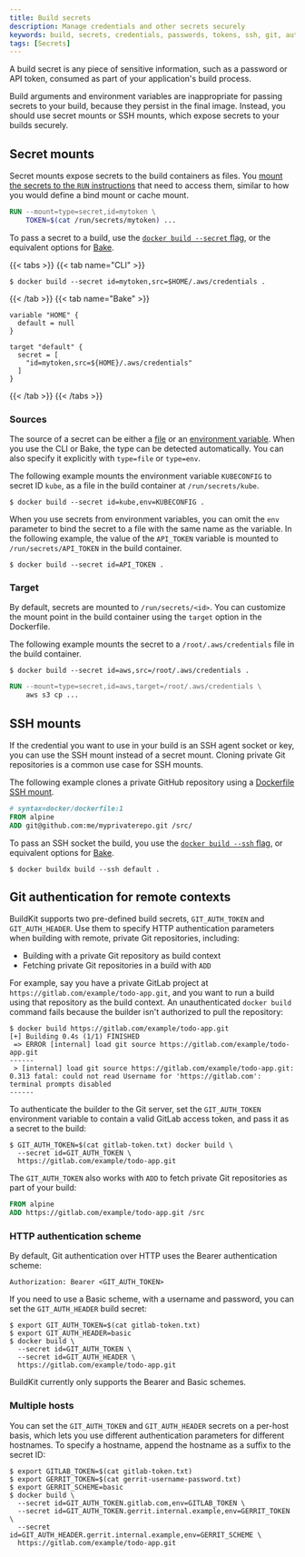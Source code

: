 ```yaml
---
title: Build secrets
description: Manage credentials and other secrets securely
keywords: build, secrets, credentials, passwords, tokens, ssh, git, auth, http
tags: [Secrets]
---
```


A build secret is any piece of sensitive information, such as a password or API
token, consumed as part of your application's build process.

Build arguments and environment variables are inappropriate for passing secrets
to your build, because they persist in the final image. Instead, you should use
secret mounts or SSH mounts, which expose secrets to your builds securely.

## Secret mounts

Secret mounts expose secrets to the build containers as files. You [mount the
secrets to the `RUN`
instructions](../../reference/dockerfile.md#run---mounttypesecret) that
need to access them, similar to how you would define a bind mount or cache
mount.

```dockerfile
RUN --mount=type=secret,id=mytoken \
    TOKEN=$(cat /run/secrets/mytoken) ...
```

To pass a secret to a build, use the [`docker build --secret`
flag](../../reference/cli/docker/buildx/build.md#secret), or the
equivalent options for [Bake](../bake/reference.md#targetsecret).

{{< tabs >}}
{{< tab name="CLI" >}}

```console
$ docker build --secret id=mytoken,src=$HOME/.aws/credentials .
```

{{< /tab >}}
{{< tab name="Bake" >}}

```hcl
variable "HOME" {
  default = null
}

target "default" {
  secret = [
    "id=mytoken,src=${HOME}/.aws/credentials"
  ]
}
```

{{< /tab >}}
{{< /tabs >}}

### Sources

The source of a secret can be either a
[file](../../reference/cli/docker/buildx/build.md#file) or an
[environment variable](../../reference/cli/docker/buildx/build.md#env).
When you use the CLI or Bake, the type can be detected automatically. You can
also specify it explicitly with `type=file` or `type=env`.

The following example mounts the environment variable `KUBECONFIG` to secret ID `kube`,
as a file in the build container at `/run/secrets/kube`.

```console
$ docker build --secret id=kube,env=KUBECONFIG .
```

When you use secrets from environment variables, you can omit the `env` parameter
to bind the secret to a file with the same name as the variable.
In the following example, the value of the `API_TOKEN` variable
is mounted to `/run/secrets/API_TOKEN` in the build container.

```console
$ docker build --secret id=API_TOKEN .
```

### Target

By default, secrets are mounted to `/run/secrets/<id>`. You can customize the
mount point in the build container using the `target` option in the Dockerfile.

The following example mounts the secret to a `/root/.aws/credentials` file in
the build container.

```console
$ docker build --secret id=aws,src=/root/.aws/credentials .
```

```dockerfile
RUN --mount=type=secret,id=aws,target=/root/.aws/credentials \
    aws s3 cp ...
```

## SSH mounts

If the credential you want to use in your build is an SSH agent socket or key,
you can use the SSH mount instead of a secret mount. Cloning private Git
repositories is a common use case for SSH mounts.

The following example clones a private GitHub repository using a [Dockerfile
SSH mount](../../reference/dockerfile.md#run---mounttypessh).

```dockerfile
# syntax=docker/dockerfile:1
FROM alpine
ADD git@github.com:me/myprivaterepo.git /src/
```

To pass an SSH socket the build, you use the [`docker build --ssh`
flag](../../reference/cli/docker/buildx/build.md#ssh), or equivalent
options for [Bake](../bake/reference.md#targetssh).

```console
$ docker buildx build --ssh default .
```

## Git authentication for remote contexts

BuildKit supports two pre-defined build secrets, `GIT_AUTH_TOKEN` and
`GIT_AUTH_HEADER`. Use them to specify HTTP authentication parameters when
building with remote, private Git repositories, including:

- Building with a private Git repository as build context
- Fetching private Git repositories in a build with `ADD`

For example, say you have a private GitLab project at
`https://gitlab.com/example/todo-app.git`, and you want to run a build using
that repository as the build context. An unauthenticated `docker build` command
fails because the builder isn't authorized to pull the repository:

```console
$ docker build https://gitlab.com/example/todo-app.git
[+] Building 0.4s (1/1) FINISHED
 => ERROR [internal] load git source https://gitlab.com/example/todo-app.git
------
 > [internal] load git source https://gitlab.com/example/todo-app.git:
0.313 fatal: could not read Username for 'https://gitlab.com': terminal prompts disabled
------
```

To authenticate the builder to the Git server, set the `GIT_AUTH_TOKEN`
environment variable to contain a valid GitLab access token, and pass it as a
secret to the build:

```console
$ GIT_AUTH_TOKEN=$(cat gitlab-token.txt) docker build \
  --secret id=GIT_AUTH_TOKEN \
  https://gitlab.com/example/todo-app.git
```

The `GIT_AUTH_TOKEN` also works with `ADD` to fetch private Git repositories as
part of your build:

```dockerfile
FROM alpine
ADD https://gitlab.com/example/todo-app.git /src
```

### HTTP authentication scheme

By default, Git authentication over HTTP uses the Bearer authentication scheme:

```http
Authorization: Bearer <GIT_AUTH_TOKEN>
```

If you need to use a Basic scheme, with a username and password, you can set
the `GIT_AUTH_HEADER` build secret:

```console
$ export GIT_AUTH_TOKEN=$(cat gitlab-token.txt)
$ export GIT_AUTH_HEADER=basic
$ docker build \
  --secret id=GIT_AUTH_TOKEN \
  --secret id=GIT_AUTH_HEADER \
  https://gitlab.com/example/todo-app.git
```

BuildKit currently only supports the Bearer and Basic schemes.

### Multiple hosts

You can set the `GIT_AUTH_TOKEN` and `GIT_AUTH_HEADER` secrets on a per-host
basis, which lets you use different authentication parameters for different
hostnames. To specify a hostname, append the hostname as a suffix to the secret
ID:

```console
$ export GITLAB_TOKEN=$(cat gitlab-token.txt)
$ export GERRIT_TOKEN=$(cat gerrit-username-password.txt)
$ export GERRIT_SCHEME=basic
$ docker build \
  --secret id=GIT_AUTH_TOKEN.gitlab.com,env=GITLAB_TOKEN \
  --secret id=GIT_AUTH_TOKEN.gerrit.internal.example,env=GERRIT_TOKEN \
  --secret id=GIT_AUTH_HEADER.gerrit.internal.example,env=GERRIT_SCHEME \
  https://gitlab.com/example/todo-app.git
```
